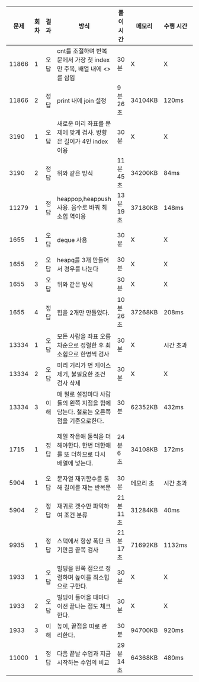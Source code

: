 | 문제  | 회차 | 결과 | 방식                                                         | 풀이 시간 | 메모리  | 수행 시간 | 코드 길이 | 코멘트                           |
| ----- | ---- | ---- | ------------------------------------------------------------ | --------- | ------- | --------- | --------- | -------------------------------- |
| 11866 | 1    | 오답 | cnt를 조절하며 반복문에서 가장 첫 index만 주목, 배열 내에 <>를 삽입 | 30분      | X       | X         | 449B      | 반레가 없는데 출력의 문제 같은데 |
| 11866 | 2    | 정답 | print 내에 join 설정                                         | 9분 26초  | 34104KB | 120ms     | 472B      | 마지막 원소의 자릿수를 고려안했네!                  |
| 3190  | 1    | 오답 | 새로운 머리 좌표를 문제에 맞게 검사. 방향은 길이가 4인 index 이용 | 30분 | X | X | 1140B | 예제 하나만 t가 1이 더나온다..? |
| 3190 | 2 | 정답 | 위와 같은 방식 | 11분 45초 | 34200KB | 84ms | 1104B | 보드는 0이 아니라 1부터 시작! |
| 11279 | 1    | 정답 | heappop,heappush 사용. 음수로 바꿔 최소힙 역이용 | 13분 19초 | 37180KB | 148ms | 306B | 힙 사용법 잊지말자 |
| 1655 | 1 | 오답 | deque 사용 | 30분 | X | X | X | 세개의 최소힙 사용하는 아이디어 너무 늦게 생각났다.. |
| 1655 | 2 | 오답 | heapq를 3개 만들어서 경우를 나눈다 | 30분 | X | X | X | 될것 같은데 완성이안되네 |
| 1655 | 3 | 오답 | 위와 같은 방식 | 30분 | X | X | X | index, typeerror |
| 1655 | 4 | 정답 | 힙을 2개만 만들었다. | 10분 26초 | 37268KB | 208ms | 726B | heappush,heappop하면 0번 index는 무조건 최소! pop할 필요없다.. |
| 13334 | 1 | 오답 | 모든 사람을 좌표 오름차순으로 정렬한 후 최소힙으로 한명씩 검사 | 30분 | X | 시간 초과 | 476B | 더이상 검사할 필요가 없으면 중단해야한다. |
| 13334 | 2 | 오답 | 미리 거리가 먼 케이스 제거, 불필요한 조건 검사 삭제 | 30분 | X | X | 651B | 예외가 존재하는데 원인을 못찾았다.. |
| 13334 | 3 | 이해 | 매 철로 설정마다 사람들의 왼쪽 지점을 힙에 담는다. 철로는 오른쪽 점을 기준으로한다. | 30분 | 62352KB | 432ms | 666B | 너무 어렵다.. |
| 1715 | 1 | 정답 | 제일 작은애 둘씩을 더해야한다. 한번 더한애를 또 더하므로 다시 배열에 넣는다. | 24분 6초 | 34108KB | 172ms | 473B | 그냥 더한애를 바로 또 더하는게 아니라 가장 작은애를 더해야 한다. 다양한 입력을 넣어 정확하게 파악하자. |
| 5904 | 1 | 오답 | 문자열 재귀함수를 통해 길이를 재는 반복문 | 30분 | 메모리 초 | 시간 초과 | 271B | 무작정 찾을때까지 탐색하면 안되는것 같다. |
| 5904 | 2 | 정답 | 재귀로 갯수만 파악하여 조건 분류 | 21분 11초 | 31284KB | 40ms | 600B | 문자열을 구할 필요가 없다! |
| 9935 | 1 | 정답 | 스택에서 항상 폭탄 크기만큼 끝쪽 검사 | 21분 17초 | 71692KB | 1132ms | 402B | 검사할 index 설정이 꽤 힘들었다. |
| 1933 | 1 | 오답 | 빌딩을 왼쪽 점으로 정렬하며 높이를 최소힙으로 구한다. | 30분 | X | X | 610B | 아무 빌딩 없을때가 예외로 발생 |
| 1933 | 2 | 오답 | 빌딩이 들어올 때마다 이전 끝나는 점도 체크한다. | 30분 | X | X | X | 너무 복잡한 로직이다.. |
| 1933 | 3 | 이해 | 높이, 끝점을 따로 관리한다. | 30분 | 94700KB | 920ms | 1464B | 너무어렵다.. |
| 11000 | 1 | 정답 | 다음 끝날 수업과 지금 시작하는 수업의 비교 | 29분 14초 | 64368KB | 480ms | 580B | 괜히 정렬을 index1을 기준으로해서.. |

